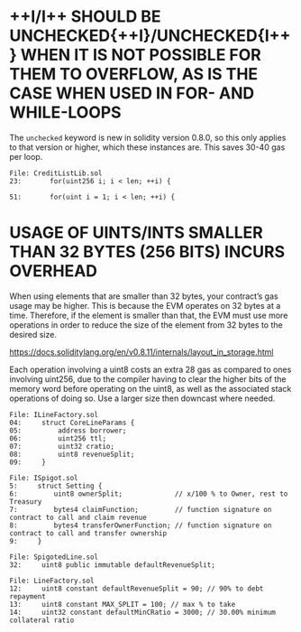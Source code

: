 # ++I/I++ SHOULD BE UNCHECKED{++I}/UNCHECKED{I++} WHEN IT IS NOT POSSIBLE FOR THEM TO OVERFLOW, AS IS THE CASE WHEN USED IN FOR- AND WHILE-LOOPS

The `unchecked` keyword is new in solidity version 0.8.0, so this only applies to that version or higher, which these instances are. This saves 30-40 gas per loop.

```solidity
File: CreditListLib.sol
23:       for(uint256 i; i < len; ++i) {

51:       for(uint i = 1; i < len; ++i) {
```

# USAGE OF UINTS/INTS SMALLER THAN 32 BYTES (256 BITS) INCURS OVERHEAD

When using elements that are smaller than 32 bytes, your contract’s gas usage may be higher. This is because the EVM operates on 32 bytes at a time. Therefore, if the element is smaller than that, the EVM must use more operations in order to reduce the size of the element from 32 bytes to the desired size.

https://docs.soliditylang.org/en/v0.8.11/internals/layout_in_storage.html

Each operation involving a uint8 costs an extra 28 gas as compared to ones involving uint256, due to the compiler having to clear the higher bits of the memory word before operating on the uint8, as well as the associated stack operations of doing so. Use a larger size then downcast where needed.


```solidity
File: ILineFactory.sol
04:     struct CoreLineParams {
05:         address borrower;
06:         uint256 ttl;
07:         uint32 cratio;
08:         uint8 revenueSplit;
09:     }

File: ISpigot.sol
5:     struct Setting {
6:         uint8 ownerSplit;             // x/100 % to Owner, rest to Treasury
7:         bytes4 claimFunction;         // function signature on contract to call and claim revenue
8:         bytes4 transferOwnerFunction; // function signature on contract to call and transfer ownership 
9:     }

File: SpigotedLine.sol
32:     uint8 public immutable defaultRevenueSplit;

File: LineFactory.sol
12:     uint8 constant defaultRevenueSplit = 90; // 90% to debt repayment
13:     uint8 constant MAX_SPLIT = 100; // max % to take
14:     uint32 constant defaultMinCRatio = 3000; // 30.00% minimum collateral ratio

```